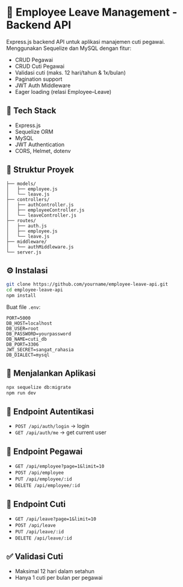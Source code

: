 # 🏢 Employee Leave Management - Backend API

Express.js backend API untuk aplikasi manajemen cuti pegawai. Menggunakan Sequelize dan MySQL dengan fitur:

- CRUD Pegawai
- CRUD Cuti Pegawai
- Validasi cuti (maks. 12 hari/tahun & 1x/bulan)
- Pagination support
- JWT Auth Middleware
- Eager loading (relasi Employee–Leave)

## 🚀 Tech Stack

- Express.js
- Sequelize ORM
- MySQL
- JWT Authentication
- CORS, Helmet, dotenv

## 📁 Struktur Proyek

```
├── models/
│   ├── employee.js
│   └── leave.js
├── controllers/
│   ├── authController.js
│   ├── employeeController.js
│   └── leaveController.js
├── routes/
│   ├── auth.js
│   ├── employee.js
│   └── leave.js
├── middleware/
│   └── authMiddleware.js
└── server.js
```

## ⚙️ Instalasi

```bash
git clone https://github.com/yourname/employee-leave-api.git
cd employee-leave-api
npm install
```

Buat file `.env`:

```env
PORT=5000
DB_HOST=localhost
DB_USER=root
DB_PASSWORD=yourpassword
DB_NAME=cuti_db
DB_PORT=3306
JWT_SECRET=sangat_rahasia
DB_DIALECT=mysql
```

## 🧪 Menjalankan Aplikasi

```bash
npx sequelize db:migrate
npm run dev
```

## 🔐 Endpoint Autentikasi

- `POST /api/auth/login` → login
- `GET /api/auth/me` → get current user

## 📘 Endpoint Pegawai

- `GET /api/employee?page=1&limit=10`
- `POST /api/employee`
- `PUT /api/employee/:id`
- `DELETE /api/employee/:id`

## 📘 Endpoint Cuti

- `GET /api/leave?page=1&limit=10`
- `POST /api/leave`
- `PUT /api/leave/:id`
- `DELETE /api/leave/:id`

## ✅ Validasi Cuti

- Maksimal 12 hari dalam setahun
- Hanya 1 cuti per bulan per pegawai
